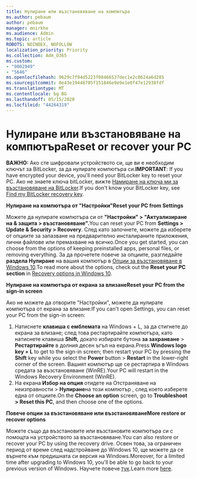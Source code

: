 ```yaml
---
title: Нулиране или възстановяване на компютъра
ms.author: pebaum
author: pebaum
manager: mnirkhe
ms.audience: Admin
ms.topic: article
ROBOTS: NOINDEX, NOFOLLOW
localization_priority: Priority
ms.collection: Adm_O365
ms.custom:
- "9002949"
- "5646"
ms.openlocfilehash: 9629c7f94d5223f08466537dec1e2c8624a6d285
ms.sourcegitcommit: 0e43e19448705f151846e9e9e1e0f47e12938fdf
ms.translationtype: MT
ms.contentlocale: bg-BG
ms.lasthandoff: 05/15/2020
ms.locfileid: "44264319"
---
```

# <a name="reset-or-recover-your-pc"></a><span data-ttu-id="edce8-102">Нулиране или възстановяване на компютъра</span><span class="sxs-lookup"><span data-stu-id="edce8-102">Reset or recover your PC</span></span>

<span data-ttu-id="edce8-103">**ВАЖНО:** Ако сте шифровали устройството си, ще ви е необходим ключът за BitLocker, за да нулирате компютъра си.</span><span class="sxs-lookup"><span data-stu-id="edce8-103">**IMPORTANT**: If you have encrypted your device, you'll need your BitLocker key to reset your PC.</span></span> <span data-ttu-id="edce8-104">Ако не знаете ключа bitLocker, вижте [Намиране на ключа ми за възстановяване на BitLocker](https://support.microsoft.com/help/4026181/windows-10-find-my-bitlocker-recovery-key).</span><span class="sxs-lookup"><span data-stu-id="edce8-104">If you don't know your BitLocker key, see [Find my BitLocker recovery key](https://support.microsoft.com/help/4026181/windows-10-find-my-bitlocker-recovery-key).</span></span>

<span data-ttu-id="edce8-105">**Нулиране на компютъра от "Настройки"**</span><span class="sxs-lookup"><span data-stu-id="edce8-105">**Reset your PC from Settings**</span></span>

<span data-ttu-id="edce8-106">Можете да нулирате компютъра си от **"Настройки" > "Актуализиране на & защита > възстановяване".**</span><span class="sxs-lookup"><span data-stu-id="edce8-106">You can reset your PC from **Settings > Update & Security > Recovery**.</span></span> <span data-ttu-id="edce8-107">След като започнете, можете да изберете от опциите за запазване на предварително инсталираните приложения, лични файлове или премахване на всичко.</span><span class="sxs-lookup"><span data-stu-id="edce8-107">Once you get started, you can choose from the options of keeping preinstalled apps, personal files, or removing everything.</span></span> <span data-ttu-id="edce8-108">За да прочетете повече за опциите, разгледайте **раздела Нулиране** на вашия компютър в [Опции за възстановяване в Windows 10](https://support.microsoft.com/help/12415/windows-10-recovery-options).</span><span class="sxs-lookup"><span data-stu-id="edce8-108">To read more about the options, check out the **Reset your PC section** in [Recovery options in Windows 10](https://support.microsoft.com/help/12415/windows-10-recovery-options).</span></span>

<span data-ttu-id="edce8-109">**Нулиране на компютъра от екрана за влизане**</span><span class="sxs-lookup"><span data-stu-id="edce8-109">**Reset your PC from the sign-in screen**</span></span>

<span data-ttu-id="edce8-110">Ако не можете да отворите "Настройки", можете да нулирате компютъра от екрана за влизане:</span><span class="sxs-lookup"><span data-stu-id="edce8-110">If you can't open Settings, you can reset your PC from the sign-in screen:</span></span>

1. <span data-ttu-id="edce8-111">Натиснете **клавиша с емблемата** на Windows + L, за да стигнете до екрана за влизане; след това рестартирайте компютъра, като натиснете клавиша **Shift,** докато избирате бутона **за захранване** > **Рестартирайте** в долния десен ъгъл на екрана.</span><span class="sxs-lookup"><span data-stu-id="edce8-111">Press **Windows logo key + L** to get to the sign-in screen; then restart your PC by pressing the **Shift** key while you select the **Power** button > **Restart** in the lower-right corner of the screen.</span></span> <span data-ttu-id="edce8-112">Вашият компютър ще се рестартира в Windows средата за възстановяване (WinRE).</span><span class="sxs-lookup"><span data-stu-id="edce8-112">Your PC will restart in the Windows Recovery Environment (WinRE).</span></span>
2. <span data-ttu-id="edce8-113">На екрана **Избор на опция** отидете на Отстраняване на неизправности > **Нулиране**на този компютър , след което изберете една от опциите.</span><span class="sxs-lookup"><span data-stu-id="edce8-113">On the **Choose an option** screen, go to **Troubleshoot > Reset this PC**, and then choose one of the options.</span></span>

<span data-ttu-id="edce8-114">**Повече опции за възстановяване или възстановяване**</span><span class="sxs-lookup"><span data-stu-id="edce8-114">**More restore or recover options**</span></span>

<span data-ttu-id="edce8-115">Можете също да възстановите или възстановите компютъра си с помощта на устройството за възстановяване.</span><span class="sxs-lookup"><span data-stu-id="edce8-115">You can also restore or recover your PC by using the recovery drive.</span></span> <span data-ttu-id="edce8-116">Освен това, за ограничен период от време след надстройване до Windows 10, ще можете да се върнете към предишната си версия на Windows.</span><span class="sxs-lookup"><span data-stu-id="edce8-116">Moreover, for a limited time after upgrading to Windows 10, you'll be able to go back to your previous version of Windows.</span></span> <span data-ttu-id="edce8-117">Научете повече [тук](https://support.microsoft.com/help/12415/windows-10-recovery-options).</span><span class="sxs-lookup"><span data-stu-id="edce8-117">Learn more [here](https://support.microsoft.com/help/12415/windows-10-recovery-options).</span></span>
